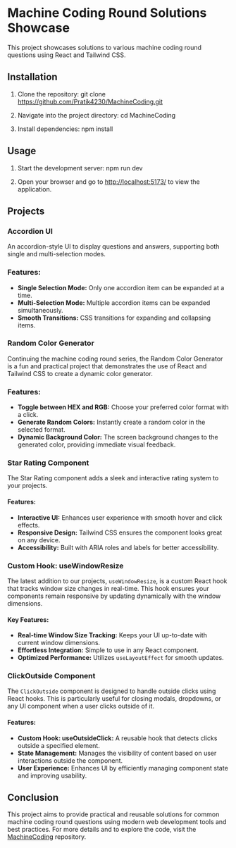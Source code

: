 # Machine Coding Round Solutions Showcase

This project showcases solutions to various machine coding round questions using React and Tailwind CSS. 

## Installation

1. Clone the repository:
git clone https://github.com/Pratik4230/MachineCoding.git


2. Navigate into the project directory:
    cd MachineCoding

3. Install dependencies:
    npm install


## Usage

1. Start the development server:
    npm run dev

2. Open your browser and go to [http://localhost:5173/](http://localhost:5173/) to view the application.   



## Projects

### Accordion UI

An accordion-style UI to display questions and answers, supporting both single and multi-selection modes.

### Features:
- **Single Selection Mode:** Only one accordion item can be expanded at a time.
- **Multi-Selection Mode:** Multiple accordion items can be expanded simultaneously.
- **Smooth Transitions:** CSS transitions for expanding and collapsing items.

### Random Color Generator

Continuing the machine coding round series, the Random Color Generator is a fun and practical project that demonstrates the use of React and Tailwind CSS to create a dynamic color generator.

### Features:
- **Toggle between HEX and RGB:** Choose your preferred color format with a click.
- **Generate Random Colors:** Instantly create a random color in the selected format.
- **Dynamic Background Color:** The screen background changes to the generated color, providing immediate visual feedback.


### Star Rating Component

The Star Rating component adds a sleek and interactive rating system to your projects.

#### Features:
- **Interactive UI:** Enhances user experience with smooth hover and click effects.
- **Responsive Design:** Tailwind CSS ensures the component looks great on any device.
- **Accessibility:** Built with ARIA roles and labels for better accessibility.

### Custom Hook: useWindowResize

The latest addition to our projects, `useWindowResize`, is a custom React hook that tracks window size changes in real-time. This hook ensures your components remain responsive by updating dynamically with the window dimensions.

#### Key Features:
- **Real-time Window Size Tracking:** Keeps your UI up-to-date with current window dimensions.
- **Effortless Integration:** Simple to use in any React component.
- **Optimized Performance:** Utilizes `useLayoutEffect` for smooth updates.



### ClickOutside Component

The `ClickOutside` component is designed to handle outside clicks using React hooks. This is particularly useful for closing modals, dropdowns, or any UI component when a user clicks outside of it.

#### Features:
- **Custom Hook: useOutsideClick:** A reusable hook that detects clicks outside a specified element.
- **State Management:** Manages the visibility of content based on user interactions outside the component.
- **User Experience:** Enhances UI by efficiently managing component state and improving usability.

## Conclusion

This project aims to provide practical and reusable solutions for common machine coding round questions using modern web development tools and best practices. For more details and to explore the code, visit the [MachineCoding](https://github.com/Pratik4230/MachineCoding) repository.